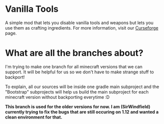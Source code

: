 # Vanilla Tools
A simple mod that lets you disable vanilla tools and weapons but lets you use them as crafting ingredients.
For more information, visit our [Curseforge](https://minecraft.curseforge.com/projects/vanilla-tools) page.

# What are all the branches about?
I'm trying to make one branch for all minecraft versions that we can support. 
It will be helpful for us so we don't have to make strange stuff to backport!

To explain, all our sources will be inside one gradle main subproject and the "Bootstrap" subprojects 
will help us build the main subproject for each minecraft version without backporting everytime :D

**This branch is used for the older versions for now. I am (SirWindfield) currently trying to fix the bugs that are still occuring on 1.12 and wanted a clean environment for that.**
